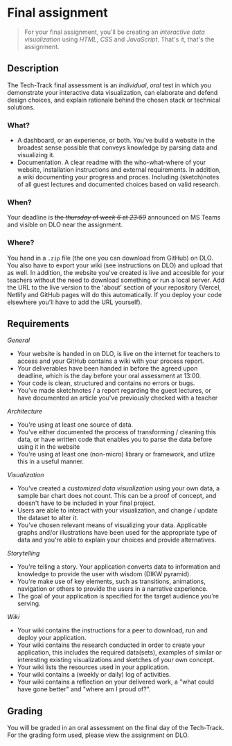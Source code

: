 # Final assignment

> For your final assignment, you'll be creating an *interactive data visualization* using *HTML*, *CSS* and *JavaScript*. That's it, that's the assignment.

## Description

The Tech-Track final assessment is an *individual*, *oral* test in which you demonstrate your interactive data visualization, can elaborate and defend design choices, and explain rationale behind the chosen stack or technical solutions.

### What?

* A dashboard, or an experience, or both. You've build a website in the broadest sense possible that conveys knowledge by parsing data and visualizing it.
* Documentation. A clear readme with the who-what-where of your website, installation instructions and external requirements. In addition, a wiki documenting your progress and proces. Including (sketch)notes of all guest lectures and documented choices based on valid research.

### When?

Your deadline is ~~the _thursday_ of _week 6_ at _23:59_~~ announced on MS Teams and visible on DLO near the assignment.

### Where?

You hand in a `.zip` file (the one you can download from GitHub) on DLO. You also have to export your wiki (see instructions on DLO) and upload that as well. In addition, the website you've created is live and accesible for your teachers without the need to download something or run a local server. Add the URL to the live version to the 'about' section of your repository (Vercel, Netlify and GitHub pages will do this automatically. If you deploy your code elsewhere you'll have to add the URL yourself).

## Requirements

*General*

* Your website is handed in on DLO, is live on the internet for teachers to access and your GitHub contains a wiki with your process report.
* Your deliverables have been handed in before the agreed upon deadline, which is the day before your oral assessment at 13:00.
* Your code is clean, structured and contains no errors or bugs.
* You've made sketchnotes / a report regarding the guest lectures, or have documented an article you've previously checked with a teacher

*Architecture*

* You're using at least one source of data.
* You've either documented the process of transforming / cleaning this data, or have written code that enables you to parse the data before using it in the website
* You're using at least one (non-micro) library or framework, and utlize this in a useful manner.

*Visualization*

* You've created a _customized data visualization_ using your own data, a sample bar chart does not count. This can be a proof of concept, and doesn't have to be included in your final project.
* Users are able to interact with your visualization, and change / update the dataset to alter it.
* You've chosen relevant means of visualizing your data. Applicable graphs and/or illustrations have been used for the appropriate type of data and you're able to explain your choices and provide alternatives.

*Storytelling*

* You're telling a story. Your application converts data to information and knowledge to provide the user with wisdom (DIKW pyramid).
* You're make use of key elements, such as transitions, animations, navigation or others to provide the users in a narrative experience.
* The goal of your application is specified for the target audience you're serving.

*Wiki*

* Your wiki contains the instructions for a peer to download, run and deploy your application.
* Your wiki contains the research conducted in order to create your application, this includes the required data(sets), examples of similar or interesting existing visualizations and sketches of your own concept.
* Your wiki lists the resources used in your application.
* Your wiki contains a (weekly or daily) log of activities.
* Your wiki contains a reflection on your delivered work, a "what could have gone better" and "where am I proud of?".


## Grading

You will be graded in an oral assessment on the final day of the Tech-Track. For the grading form used, please view the assignment on DLO.
